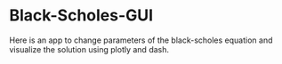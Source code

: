 # Black-Scholes-GUI
Here is an app to change parameters of the black-scholes equation and visualize the solution using plotly and dash. 
